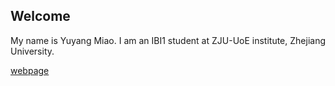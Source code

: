 ## Welcome 

My name is Yuyang Miao. 
I am an IBI1 student at ZJU-UoE institute, Zhejiang University.

[webpage](https://c.zju.edu.cn/) 